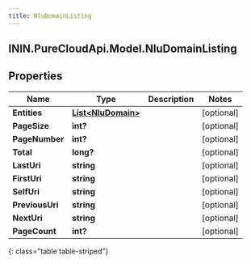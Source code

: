 ```yaml
---
title: NluDomainListing
---
```

## ININ.PureCloudApi.Model.NluDomainListing

## Properties

|Name | Type | Description | Notes|
|------------ | ------------- | ------------- | -------------|
| **Entities** | [**List&lt;NluDomain&gt;**](NluDomain.html) |  | [optional] |
| **PageSize** | **int?** |  | [optional] |
| **PageNumber** | **int?** |  | [optional] |
| **Total** | **long?** |  | [optional] |
| **LastUri** | **string** |  | [optional] |
| **FirstUri** | **string** |  | [optional] |
| **SelfUri** | **string** |  | [optional] |
| **PreviousUri** | **string** |  | [optional] |
| **NextUri** | **string** |  | [optional] |
| **PageCount** | **int?** |  | [optional] |
{: class="table table-striped"}


